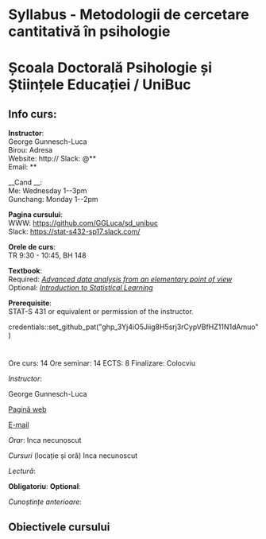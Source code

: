 # Syllabus - Metodologii de cercetare cantitativă în psihologie
# Școala Doctorală Psihologie și Științele Educației / UniBuc 

## Info curs:
__Instructor__:  
George Gunnesch-Luca  
Birou: Adresa  
Website: http://
Slack: @**  
Email: **  

__Cand __:  
Me: Wednesday 1--3pm   
Gunchang: Monday 1--2pm

__Pagina cursului__:    
WWW: https://github.com/GGLuca/sd_unibuc  
Slack: https://stat-s432-sp17.slack.com/

__Orele de curs__:  
TR 9:30 - 10:45, BH 148

__Textbook__:  
Required: [_Advanced data analysis from an elementary point of view_](https://www.stat.cmu.edu/~cshalizi/ADAfaEPoV/)  
Optional: [_Introduction to Statistical Learning_](http://www-bcf.usc.edu/~gareth/ISL/)

__Prerequisite__:  
STAT-S 431 or equivalent or permission of the instructor.

credentials::set_github_pat("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")








# 
Ore curs: 14
Ore seminar: 14
ECTS: 8
Finalizare: Colocviu


*Instructor*:

George Gunnesch-Luca 

[Pagină web](https://www.psychologie.rw.fau.de/team/wissenschaftliche-mitarbeiterinnen/george-luca/)

[E-mail](george.gunnesch-luca@fau.de)

*Orar*:
Inca necunoscut

*Cursuri* (locație și oră)
Inca necunoscut

*Lectură*:

**Obligatoriu**: 
**Optional**: 

*Cunoștințe anterioare*:

## Obiectivele cursului
